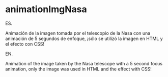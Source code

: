 # animationImgNasa

ES.


Animación de la imagen tomada por el telescopio de la Nasa con una animación de 5 segundos de enfoque, ¡sólo se utilizó la imagen en HTML y el efecto con CSS! 


EN.

Animation of the image taken by the Nasa telescope with a 5 second focus animation, only the image was used in HTML and the effect with CSS! 
